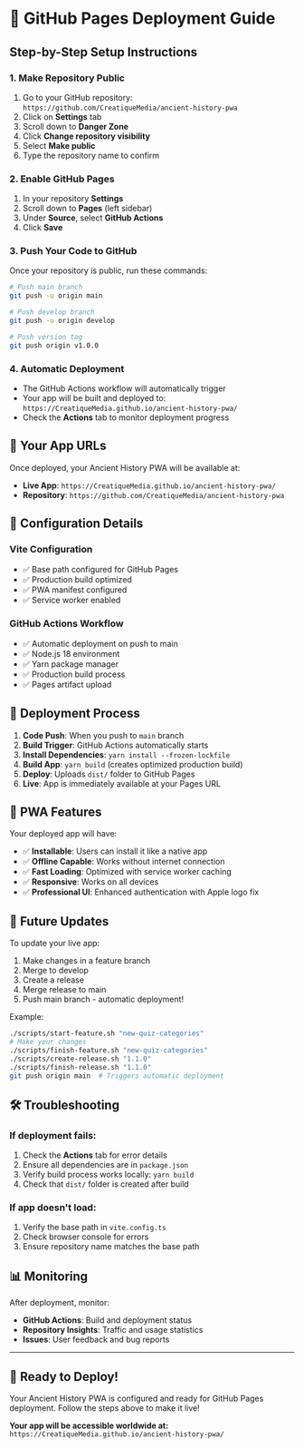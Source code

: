 # 🚀 GitHub Pages Deployment Guide

## Step-by-Step Setup Instructions

### 1. Make Repository Public
1. Go to your GitHub repository: `https://github.com/CreatiqueMedia/ancient-history-pwa`
2. Click on **Settings** tab
3. Scroll down to **Danger Zone**
4. Click **Change repository visibility**
5. Select **Make public**
6. Type the repository name to confirm

### 2. Enable GitHub Pages
1. In your repository **Settings**
2. Scroll down to **Pages** (left sidebar)
3. Under **Source**, select **GitHub Actions**
4. Click **Save**

### 3. Push Your Code to GitHub
Once your repository is public, run these commands:

```bash
# Push main branch
git push -u origin main

# Push develop branch  
git push -u origin develop

# Push version tag
git push origin v1.0.0
```

### 4. Automatic Deployment
- The GitHub Actions workflow will automatically trigger
- Your app will be built and deployed to: `https://CreatiqueMedia.github.io/ancient-history-pwa/`
- Check the **Actions** tab to monitor deployment progress

## 🎯 Your App URLs

Once deployed, your Ancient History PWA will be available at:
- **Live App**: `https://CreatiqueMedia.github.io/ancient-history-pwa/`
- **Repository**: `https://github.com/CreatiqueMedia/ancient-history-pwa`

## 🔧 Configuration Details

### Vite Configuration
- ✅ Base path configured for GitHub Pages
- ✅ Production build optimized
- ✅ PWA manifest configured
- ✅ Service worker enabled

### GitHub Actions Workflow
- ✅ Automatic deployment on push to main
- ✅ Node.js 18 environment
- ✅ Yarn package manager
- ✅ Production build process
- ✅ Pages artifact upload

## 🚀 Deployment Process

1. **Code Push**: When you push to `main` branch
2. **Build Trigger**: GitHub Actions automatically starts
3. **Install Dependencies**: `yarn install --frozen-lockfile`
4. **Build App**: `yarn build` (creates optimized production build)
5. **Deploy**: Uploads `dist/` folder to GitHub Pages
6. **Live**: App is immediately available at your Pages URL

## 📱 PWA Features

Your deployed app will have:
- ✅ **Installable**: Users can install it like a native app
- ✅ **Offline Capable**: Works without internet connection
- ✅ **Fast Loading**: Optimized with service worker caching
- ✅ **Responsive**: Works on all devices
- ✅ **Professional UI**: Enhanced authentication with Apple logo fix

## 🔄 Future Updates

To update your live app:
1. Make changes in a feature branch
2. Merge to develop
3. Create a release
4. Merge release to main
5. Push main branch - automatic deployment!

Example:
```bash
./scripts/start-feature.sh "new-quiz-categories"
# Make your changes
./scripts/finish-feature.sh "new-quiz-categories"
./scripts/create-release.sh "1.1.0"
./scripts/finish-release.sh "1.1.0"
git push origin main  # Triggers automatic deployment
```

## 🛠️ Troubleshooting

### If deployment fails:
1. Check the **Actions** tab for error details
2. Ensure all dependencies are in `package.json`
3. Verify build process works locally: `yarn build`
4. Check that `dist/` folder is created after build

### If app doesn't load:
1. Verify the base path in `vite.config.ts`
2. Check browser console for errors
3. Ensure repository name matches the base path

## 📊 Monitoring

After deployment, monitor:
- **GitHub Actions**: Build and deployment status
- **Repository Insights**: Traffic and usage statistics
- **Issues**: User feedback and bug reports

---

## 🎉 Ready to Deploy!

Your Ancient History PWA is configured and ready for GitHub Pages deployment. Follow the steps above to make it live!

**Your app will be accessible worldwide at:**
`https://CreatiqueMedia.github.io/ancient-history-pwa/`
